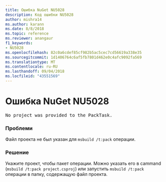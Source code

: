 ```yaml
---
title: Ошибка NuGet NU5028
description: Код ошибки NU5028
author: mishra14
ms.author: karann
ms.date: 8/8/2018
ms.topic: reference
ms.reviewer: anangaur
f1_keywords:
- NU5028
ms.openlocfilehash: 82c0a6cdef85cf982b5ac5cec7cd56619a338e35
ms.sourcegitcommit: 1d1406764c6af5fb7801d462e0c4afc9092fa569
ms.translationtype: MT
ms.contentlocale: ru-RU
ms.lasthandoff: 09/04/2018
ms.locfileid: "43551569"
---
```

# <a name="nuget-error-nu5028"></a>Ошибка NuGet NU5028
<pre>No project was provided to the PackTask.</pre>

### <a name="issue"></a>Проблеми

Файл проекта не был указан для `msbuild /t:pack` операции.


### <a name="solution"></a>Решение

Укажите проект, чтобы пакет операции.  Можно указать его в cammand (`msbuild /t:pack project.csproj`) или запустить `msbuild /t:pack` операции в папку, содержащую файл проекта.

